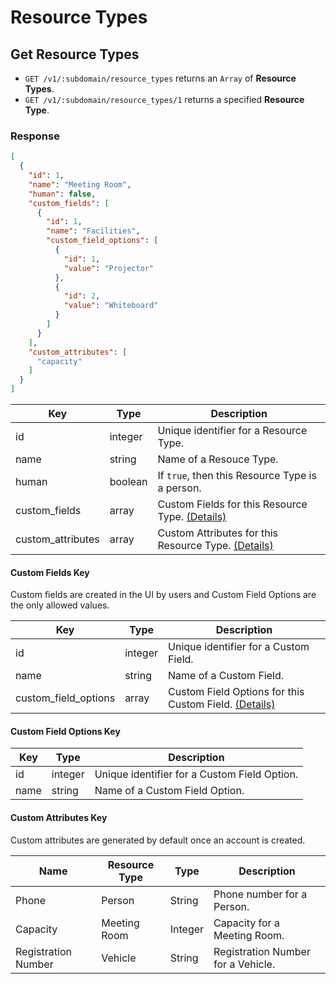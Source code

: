 # Resource Types

## Get Resource Types

* `GET /v1/:subdomain/resource_types` returns an `Array` of **Resource Types**.
* `GET /v1/:subdomain/resource_types/1` returns a specified **Resource Type**.

### Response

```json
[
  {
    "id": 1,
    "name": "Meeting Room",
    "human": false,
    "custom_fields": [
      {
        "id": 1,
        "name": "Facilities",
        "custom_field_options": [
          {
            "id": 1,
            "value": "Projector"
          },
          {
            "id": 2,
            "value": "Whiteboard"
          }
        ]
      }
    ],
    "custom_attributes": [
      "capacity"
    ]
  }
]
```

Key | Type | Description
--- | --- | ---
id | integer | Unique identifier for a Resource Type.
name | string | Name of a Resouce Type.
human | boolean | If `true`, then this Resource Type is a person.
custom_fields | array | Custom Fields for this Resource Type. [(Details)](#custom-fields-key)
custom_attributes | array | Custom Attributes for this Resource Type. [(Details)](#custom-attributes-key)

#### Custom Fields Key

Custom fields are created in the UI by users and Custom Field Options are the only allowed values.

Key | Type | Description
--- | --- | ---
id | integer | Unique identifier for a Custom Field.
name | string | Name of a Custom Field.
custom_field_options | array | Custom Field Options for this Custom Field. [(Details)](#custom-field-options-key)

#### Custom Field Options Key

Key | Type | Description
--- | --- | ---
id | integer | Unique identifier for a Custom Field Option.
name | string | Name of a Custom Field Option.

#### Custom Attributes Key

Custom attributes are generated by default once an account is created.

Name | Resource Type | Type | Description
--- | --- | --- | ---
Phone | Person | String | Phone number for a Person.
Capacity | Meeting Room | Integer | Capacity for a Meeting Room.
Registration Number | Vehicle | String | Registration Number for a Vehicle.
